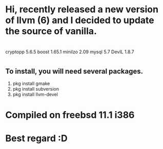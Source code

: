 # Hi, recently released a new version of llvm (6) and I decided to update the source of vanilla.

#
cryptopp 5.6.5
boost 1.65.1
minilzo 2.09
mysql 5.7
DevIL 1.8.7
#

## To install, you will need several packages.

1. pkg install gmake
2. pkg install subversion
3. pkg install llvm-devel

# Compiled on freebsd 11.1 i386
# Best regard :D